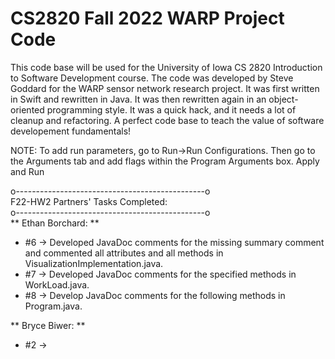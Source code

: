 # CS2820 Fall 2022 WARP Project Code
This code base will be used for the University of Iowa CS 2820 Introduction to Software
Development course. The code was developed by Steve Goddard for the WARP sensor network 
research project. It was first written in Swift and rewritten in Java. It was then 
rewritten again in an object-oriented programming style. It was a quick
hack, and it needs a lot of cleanup and refactoring. A perfect code base to teach
the value of software developement fundamentals!
<br>

NOTE: To add run parameters, go to Run->Run Configurations. Then go to the Arguments tab and
add flags within the Program Arguments box. Apply and Run


o-----------------------------------------------o<br>
F22-HW2 Partners' Tasks Completed:<br>
o-----------------------------------------------o<br>
** Ethan Borchard: **<br>
- #6 -> Developed JavaDoc comments for the missing summary comment and commented all 
	attributes and all methods in VisualizationImplementation.java.
- #7 -> Developed JavaDoc comments for the specified methods in WorkLoad.java.
- #8 -> Develop JavaDoc comments for the following methods in Program.java.<br>

** Bryce Biwer: **<br>
- #2 ->
